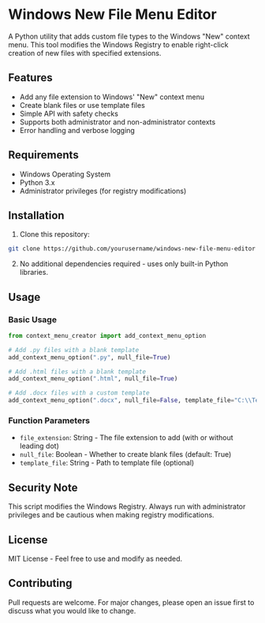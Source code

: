 # Windows New File Menu Editor

A Python utility that adds custom file types to the Windows "New" context menu. This tool modifies the Windows Registry to enable right-click creation of new files with specified extensions.

## Features

- Add any file extension to Windows' "New" context menu
- Create blank files or use template files
- Simple API with safety checks
- Supports both administrator and non-administrator contexts
- Error handling and verbose logging

## Requirements

- Windows Operating System
- Python 3.x
- Administrator privileges (for registry modifications)

## Installation

1. Clone this repository:
```bash
git clone https://github.com/yourusername/windows-new-file-menu-editor
```

2. No additional dependencies required - uses only built-in Python libraries.

## Usage

### Basic Usage

```python
from context_menu_creator import add_context_menu_option

# Add .py files with a blank template
add_context_menu_option(".py", null_file=True)

# Add .html files with a blank template
add_context_menu_option(".html", null_file=True)

# Add .docx files with a custom template
add_context_menu_option(".docx", null_file=False, template_file="C:\\Templates\\Template.docx")
```

### Function Parameters

- `file_extension`: String - The file extension to add (with or without leading dot)
- `null_file`: Boolean - Whether to create blank files (default: True)
- `template_file`: String - Path to template file (optional)

## Security Note

This script modifies the Windows Registry. Always run with administrator privileges and be cautious when making registry modifications.

## License

MIT License - Feel free to use and modify as needed.

## Contributing

Pull requests are welcome. For major changes, please open an issue first to discuss what you would like to change.
